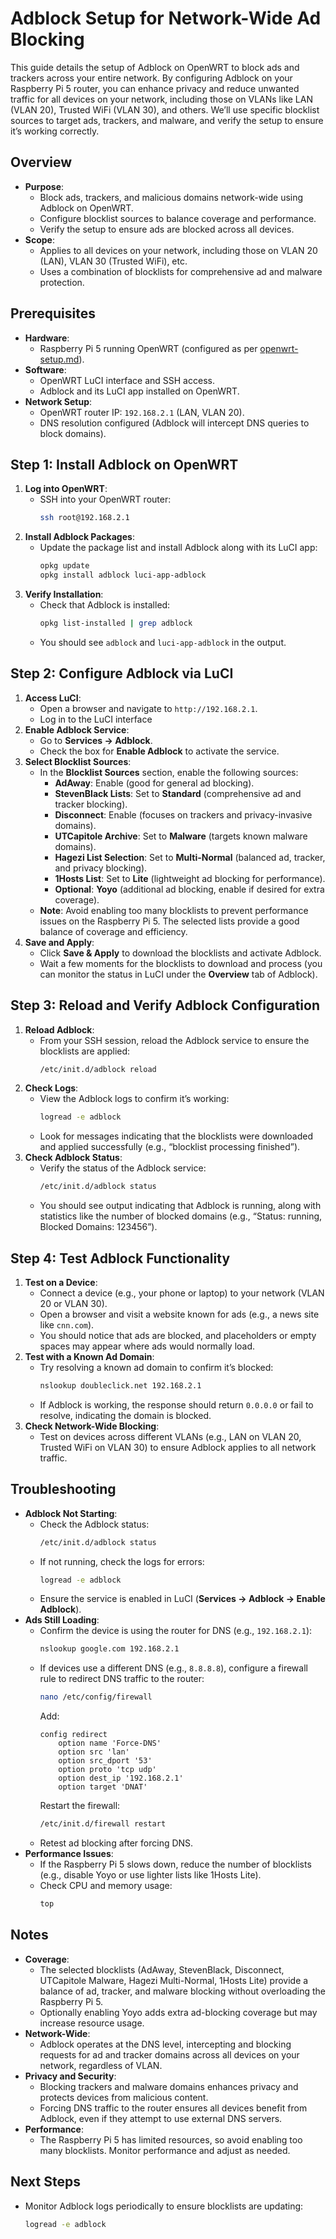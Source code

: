 # Adblock Setup for Network-Wide Ad Blocking

This guide details the setup of Adblock on OpenWRT to block ads and trackers across your entire network. By configuring Adblock on your Raspberry Pi 5 router, you can enhance privacy and reduce unwanted traffic for all devices on your network, including those on VLANs like LAN (VLAN 20), Trusted WiFi (VLAN 30), and others. We’ll use specific blocklist sources to target ads, trackers, and malware, and verify the setup to ensure it’s working correctly.

## Overview

- **Purpose**:
  - Block ads, trackers, and malicious domains network-wide using Adblock on OpenWRT.
  - Configure blocklist sources to balance coverage and performance.
  - Verify the setup to ensure ads are blocked across all devices.
- **Scope**:
  - Applies to all devices on your network, including those on VLAN 20 (LAN), VLAN 30 (Trusted WiFi), etc.
  - Uses a combination of blocklists for comprehensive ad and malware protection.

## Prerequisites

- **Hardware**:
  - Raspberry Pi 5 running OpenWRT (configured as per [openwrt-setup.md](openWRT-setup.md)).
- **Software**:
  - OpenWRT LuCI interface and SSH access.
  - Adblock and its LuCI app installed on OpenWRT.
- **Network Setup**:
  - OpenWRT router IP: `192.168.2.1` (LAN, VLAN 20).
  - DNS resolution configured (Adblock will intercept DNS queries to block domains).

## Step 1: Install Adblock on OpenWRT

1. **Log into OpenWRT**:
   - SSH into your OpenWRT router:
     ```bash
     ssh root@192.168.2.1
     ```
2. **Install Adblock Packages**:
   - Update the package list and install Adblock along with its LuCI app:
     ```bash
     opkg update
     opkg install adblock luci-app-adblock
     ```
3. **Verify Installation**:
   - Check that Adblock is installed:
     ```bash
     opkg list-installed | grep adblock
     ```
   - You should see `adblock` and `luci-app-adblock` in the output.

## Step 2: Configure Adblock via LuCI

1. **Access LuCI**:
   - Open a browser and navigate to `http://192.168.2.1`.
   - Log in to the LuCI interface 
2. **Enable Adblock Service**:
   - Go to **Services → Adblock**.
   - Check the box for **Enable Adblock** to activate the service.
3. **Select Blocklist Sources**:
   - In the **Blocklist Sources** section, enable the following sources:
     - **AdAway**: Enable (good for general ad blocking).
     - **StevenBlack Lists**: Set to **Standard** (comprehensive ad and tracker blocking).
     - **Disconnect**: Enable (focuses on trackers and privacy-invasive domains).
     - **UTCapitole Archive**: Set to **Malware** (targets known malware domains).
     - **Hagezi List Selection**: Set to **Multi-Normal** (balanced ad, tracker, and privacy blocking).
     - **1Hosts List**: Set to **Lite** (lightweight ad blocking for performance).
     - **Optional**: **Yoyo** (additional ad blocking, enable if desired for extra coverage).
   - **Note**: Avoid enabling too many blocklists to prevent performance issues on the Raspberry Pi 5. The selected lists provide a good balance of coverage and efficiency.
4. **Save and Apply**:
   - Click **Save & Apply** to download the blocklists and activate Adblock.
   - Wait a few moments for the blocklists to download and process (you can monitor the status in LuCI under the **Overview** tab of Adblock).

## Step 3: Reload and Verify Adblock Configuration

1. **Reload Adblock**:
   - From your SSH session, reload the Adblock service to ensure the blocklists are applied:
     ```bash
     /etc/init.d/adblock reload
     ```
2. **Check Logs**:
   - View the Adblock logs to confirm it’s working:
     ```bash
     logread -e adblock
     ```
   - Look for messages indicating that the blocklists were downloaded and applied successfully (e.g., “blocklist processing finished”).
3. **Check Adblock Status**:
   - Verify the status of the Adblock service:
     ```bash
     /etc/init.d/adblock status
     ```
   - You should see output indicating that Adblock is running, along with statistics like the number of blocked domains (e.g., “Status: running, Blocked Domains: 123456”).

## Step 4: Test Adblock Functionality

1. **Test on a Device**:
   - Connect a device (e.g., your phone or laptop) to your network (VLAN 20 or VLAN 30).
   - Open a browser and visit a website known for ads (e.g., a news site like `cnn.com`).
   - You should notice that ads are blocked, and placeholders or empty spaces may appear where ads would normally load.
2. **Test with a Known Ad Domain**:
   - Try resolving a known ad domain to confirm it’s blocked:
     ```bash
     nslookup doubleclick.net 192.168.2.1
     ```
   - If Adblock is working, the response should return `0.0.0.0` or fail to resolve, indicating the domain is blocked.
3. **Check Network-Wide Blocking**:
   - Test on devices across different VLANs (e.g., LAN on VLAN 20, Trusted WiFi on VLAN 30) to ensure Adblock applies to all network traffic.

## Troubleshooting

- **Adblock Not Starting**:
  - Check the Adblock status:
    ```bash
    /etc/init.d/adblock status
    ```
  - If not running, check the logs for errors:
    ```bash
    logread -e adblock
    ```
  - Ensure the service is enabled in LuCI (**Services → Adblock → Enable Adblock**).
- **Ads Still Loading**:
  - Confirm the device is using the router for DNS (e.g., `192.168.2.1`):
    ```bash
    nslookup google.com 192.168.2.1
    ```
  - If devices use a different DNS (e.g., `8.8.8.8`), configure a firewall rule to redirect DNS traffic to the router:
    ```bash
    nano /etc/config/firewall
    ```
    Add:
    ```
    config redirect
        option name 'Force-DNS'
        option src 'lan'
        option src_dport '53'
        option proto 'tcp udp'
        option dest_ip '192.168.2.1'
        option target 'DNAT'
    ```
    Restart the firewall:
    ```bash
    /etc/init.d/firewall restart
    ```
  - Retest ad blocking after forcing DNS.
- **Performance Issues**:
  - If the Raspberry Pi 5 slows down, reduce the number of blocklists (e.g., disable Yoyo or use lighter lists like 1Hosts Lite).
  - Check CPU and memory usage:
    ```bash
    top
    ```

## Notes

- **Coverage**:
  - The selected blocklists (AdAway, StevenBlack, Disconnect, UTCapitole Malware, Hagezi Multi-Normal, 1Hosts Lite) provide a balance of ad, tracker, and malware blocking without overloading the Raspberry Pi 5.
  - Optionally enabling Yoyo adds extra ad-blocking coverage but may increase resource usage.
- **Network-Wide**:
  - Adblock operates at the DNS level, intercepting and blocking requests for ad and tracker domains across all devices on your network, regardless of VLAN.
- **Privacy and Security**:
  - Blocking trackers and malware domains enhances privacy and protects devices from malicious content.
  - Forcing DNS traffic to the router ensures all devices benefit from Adblock, even if they attempt to use external DNS servers.
- **Performance**:
  - The Raspberry Pi 5 has limited resources, so avoid enabling too many blocklists. Monitor performance and adjust as needed.

## Next Steps

- Monitor Adblock logs periodically to ensure blocklists are updating:
  ```bash
  logread -e adblock
  ```
